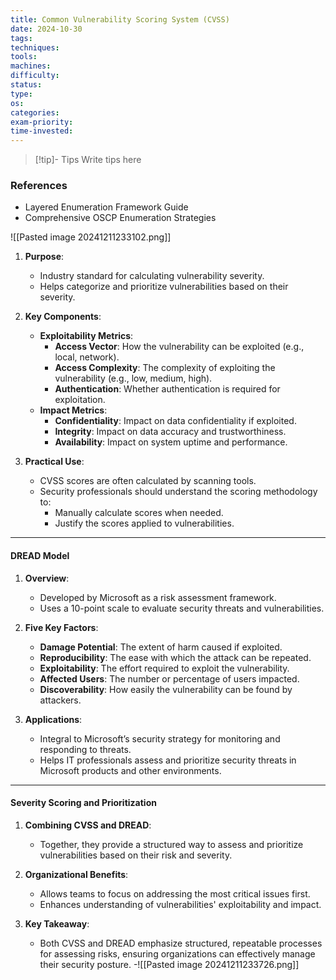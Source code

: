 ```yaml
---
title: Common Vulnerability Scoring System (CVSS)
date: 2024-10-30
tags: 
techniques: 
tools: 
machines: 
difficulty: 
status: 
type: 
os: 
categories: 
exam-priority: 
time-invested:
---
```

>[!tip]- Tips
>Write tips here

### References
- Layered Enumeration Framework Guide
- Comprehensive OSCP Enumeration Strategies

![[Pasted image 20241211233102.png]]
1. **Purpose**:
    
    - Industry standard for calculating vulnerability severity.
    - Helps categorize and prioritize vulnerabilities based on their severity.
2. **Key Components**:
    
    - **Exploitability Metrics**:
        - **Access Vector**: How the vulnerability can be exploited (e.g., local, network).
        - **Access Complexity**: The complexity of exploiting the vulnerability (e.g., low, medium, high).
        - **Authentication**: Whether authentication is required for exploitation.
    - **Impact Metrics**:
        - **Confidentiality**: Impact on data confidentiality if exploited.
        - **Integrity**: Impact on data accuracy and trustworthiness.
        - **Availability**: Impact on system uptime and performance.
        
1. **Practical Use**:
    
    - CVSS scores are often calculated by scanning tools.
    - Security professionals should understand the scoring methodology to:
        - Manually calculate scores when needed.
        - Justify the scores applied to vulnerabilities.

---
#### **DREAD Model**

1. **Overview**:
    
    - Developed by Microsoft as a risk assessment framework.
    - Uses a 10-point scale to evaluate security threats and vulnerabilities.
2. **Five Key Factors**:
    
    - **Damage Potential**: The extent of harm caused if exploited.
    - **Reproducibility**: The ease with which the attack can be repeated.
    - **Exploitability**: The effort required to exploit the vulnerability.
    - **Affected Users**: The number or percentage of users impacted.
    - **Discoverability**: How easily the vulnerability can be found by attackers.
3. **Applications**:
    
    - Integral to Microsoft’s security strategy for monitoring and responding to threats.
    - Helps IT professionals assess and prioritize security threats in Microsoft products and other environments.

---

#### **Severity Scoring and Prioritization**

1. **Combining CVSS and DREAD**:
    
    - Together, they provide a structured way to assess and prioritize vulnerabilities based on their risk and severity.
2. **Organizational Benefits**:
    
    - Allows teams to focus on addressing the most critical issues first.
    - Enhances understanding of vulnerabilities' exploitability and impact.
3. **Key Takeaway**:
    
    - Both CVSS and DREAD emphasize structured, repeatable processes for assessing risks, ensuring organizations can effectively manage their security posture.
-![[Pasted image 20241211233726.png]]